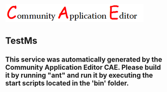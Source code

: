 ![CAE](https://github.com/TestSomeOrg/microservice-TestMs/blob/master/img/logo.png)  

TestMs
===================


This service was automatically generated by the Community Application Editor CAE. Please build it by running "ant" and run it by executing the start scripts located in the 'bin' folder.
---------------
